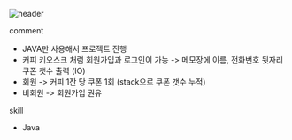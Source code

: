 ![header](https://capsule-render.vercel.app/api?type=soft&color=auto&height=200&section=header&text=coffeekiosk.java&fontSize=90)

comment
- JAVA만 사용해서 프로젝트 진행
- 커피 키오스크 처럼 회원가입과 로그인이 가능 -> 메모장에 이름, 전화번호 뒷자리 쿠폰 갯수 출력 (IO)
- 회원 -> 커피 1잔 당 쿠폰 1회 (stack으로 쿠폰 갯수 누적)
- 비회원 -> 회원가입 권유 

skill
- Java

